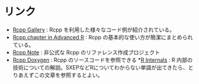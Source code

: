 # リンク

* [Rcpp Gallery](http://gallery.rcpp.org/) : Rcpp を利用した様々なコード例が紹介されている。
* [Rcpp chapter in Advanced R](http://adv-r.had.co.nz/Rcpp.html) : Rcpp の基本的な使い方が簡潔にまとめられている。
* [Rcpp Note](http://statr.me/rcpp-note/index.html) :
非公式な Rcpp のリファレンス作成プロジェクト
* [Rcpp Doxygen](http://dirk.eddelbuettel.com/code/rcpp/html/) : Rcpp のソースコードを参照できる
*[R Internals](https://cran.r-project.org/doc/manuals/r-release/R-ints.html) : R 内部の技術についての解説。SXEPなどRについてわからない単語が出てきたら、とりあえずこの文章を参照するとよい。

